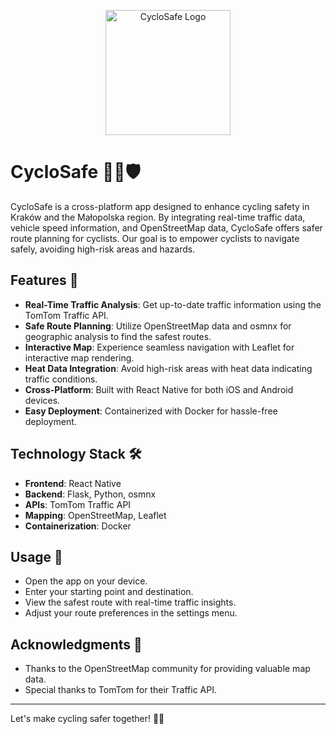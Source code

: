 <p align="center">
  <img src=“logo.png" alt="CycloSafe Logo" width="200"/>
</p>

# CycloSafe 🚴‍♂️🛡️

CycloSafe is a cross-platform app designed to enhance cycling safety in Kraków and the Małopolska region. By integrating real-time traffic data, vehicle speed information, and OpenStreetMap data, CycloSafe offers safer route planning for cyclists. Our goal is to empower cyclists to navigate safely, avoiding high-risk areas and hazards.

## Features 🌟

- **Real-Time Traffic Analysis**: Get up-to-date traffic information using the TomTom Traffic API.
- **Safe Route Planning**: Utilize OpenStreetMap data and osmnx for geographic analysis to find the safest routes.
- **Interactive Map**: Experience seamless navigation with Leaflet for interactive map rendering.
- **Heat Data Integration**: Avoid high-risk areas with heat data indicating traffic conditions.
- **Cross-Platform**: Built with React Native for both iOS and Android devices.
- **Easy Deployment**: Containerized with Docker for hassle-free deployment.

## Technology Stack 🛠️

- **Frontend**: React Native
- **Backend**: Flask, Python, osmnx
- **APIs**: TomTom Traffic API
- **Mapping**: OpenStreetMap, Leaflet
- **Containerization**: Docker

## Usage 📱

- Open the app on your device.
- Enter your starting point and destination.
- View the safest route with real-time traffic insights.
- Adjust your route preferences in the settings menu.

## Acknowledgments 🙏

- Thanks to the OpenStreetMap community for providing valuable map data.
- Special thanks to TomTom for their Traffic API.

---

Let's make cycling safer together! ️🚴‍♂️